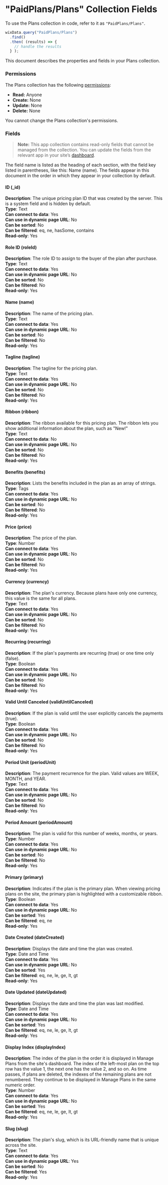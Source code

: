 <!-- This article was published using the Doc Push single-sourcing tool. Any changes to this article MUST be made in the source file. Find it at www.github.com/wix-private/velo-docs.-->



# "PaidPlans/Plans" Collection Fields







To use the Plans collection in code, refer to it as `"PaidPlans/Plans"`.

```javascript
wixData.query("PaidPlans/Plans")
  .find()
  .then( (results) => {
    // handle the results
  } );
```

This document describes the properties and fields in your Plans collection.

### Permissions 

The Plans collection has the following [permissions](https://support.wix.com/en/article/about-collection-permissions):

-   **Read:** Anyone 
-   **Create:** None
-   **Update:** None
-   **Delete:** None

You cannot change the Plans collection's permissions. 

### Fields 

> **Note:**
> This app collection contains read-only fields that cannot be managed from the collection. You can update the fields from the relevant app in your site’s [dashboard](https://support.wix.com/en/article/accessing-your-sites-dashboard).

The field name is listed as the heading of each section, with the field key listed in parentheses, like this: Name (name). The fields appear in this document in the order in which they appear in your collection by default.

#### ID (\_id) 

**Description**: The unique pricing plan ID that was created by the server. This is a system field and is hidden by default.  
**Type**: Text  
**Can connect to data**: Yes  
**Can use in dynamic page URL**: No  
**Can be sorted**: No  
**Can be filtered**: eq, ne, hasSome, contains  
**Read-only**: Yes

#### Role ID (roleId) 

**Description**: The role ID to assign to the buyer of the plan after purchase.  
**Type**: Text  
**Can connect to data**: Yes  
**Can use in dynamic page URL**: No  
**Can be sorted**: No  
**Can be filtered**: No  
**Read-only**: Yes

#### Name (name) 

**Description**: The name of the pricing plan.  
**Type**: Text  
**Can connect to data**: Yes  
**Can use in dynamic page URL**: No  
**Can be sorted**: No  
**Can be filtered**: No  
**Read-only**: Yes

#### Tagline (tagline) 

**Description**: The tagline for the pricing plan.  
**Type**: Text  
**Can connect to data**: Yes  
**Can use in dynamic page URL**: No  
**Can be sorted**: No  
**Can be filtered**: No  
**Read-only**: Yes

#### Ribbon (ribbon) 

**Description**: The ribbon available for this pricing plan. The ribbon lets you show additional information about the plan, such as "New!"  
**Type**: Text  
**Can connect to data**: No  
**Can use in dynamic page URL**: No  
**Can be sorted**: No  
**Can be filtered**: No  
**Read-only**: Yes

#### Benefits (benefits) 

**Description**: Lists the benefits included in the plan as an array of strings.  
**Type**: Tags  
**Can connect to data**: Yes  
**Can use in dynamic page URL**: No  
**Can be sorted**: No  
**Can be filtered**: No  
**Read-only**: Yes

#### Price (price) 

**Description**: The price of the plan.  
**Type**: Number  
**Can connect to data**: Yes  
**Can use in dynamic page URL**: No  
**Can be sorted**: No  
**Can be filtered**: No  
**Read-only**: Yes

#### Currency (currency) 

**Description**: The plan's currency. Because plans have only one currency, this value is the same for all plans.  
**Type**: Text  
**Can connect to data**: Yes  
**Can use in dynamic page URL**: No  
**Can be sorted**: No  
**Can be filtered**: No  
**Read-only**: Yes

#### Recurring (recurring) 

**Description**: If the plan's payments are recurring (true) or one time only (false).  
**Type**: Boolean  
**Can connect to data**: Yes  
**Can use in dynamic page URL**: No  
**Can be sorted**: No  
**Can be filtered**: No  
**Read-only**: Yes

#### Valid Until Canceled (validUntilCanceled) 

**Description**: If the plan is valid until the user explicitly cancels the payments (true).  
**Type**: Boolean  
**Can connect to data**: Yes  
**Can use in dynamic page URL**: No  
**Can be sorted**: No  
**Can be filtered**: No  
**Read-only**: Yes

#### Period Unit (periodUnit) 

**Description**: The payment recurrence for the plan. Valid values are WEEK, MONTH, and YEAR.  
**Type**: Text  
**Can connect to data**: Yes  
**Can use in dynamic page URL**: No  
**Can be sorted**: No  
**Can be filtered**: No  
**Read-only**: Yes

#### Period Amount (periodAmount) 

**Description**: The plan is valid for this number of weeks, months, or years.  
**Type**: Number  
**Can connect to data**: Yes  
**Can use in dynamic page URL**: No  
**Can be sorted**: No  
**Can be filtered**: No  
**Read-only**: Yes

#### Primary (primary) 

**Description**: Indicates if the plan is the primary plan. When viewing pricing plans on the site, the primary plan is highlighted with a customizable ribbon.  
**Type**: Boolean  
**Can connect to data**: Yes  
**Can use in dynamic page URL**: No  
**Can be sorted**: Yes  
**Can be filtered**: eq, ne  
**Read-only**: Yes

#### Date Created (dateCreated) 

**Description**: Displays the date and time the plan was created.  
**Type**: Date and Time  
**Can connect to data**: Yes  
**Can use in dynamic page URL**: No  
**Can be sorted**: Yes  
**Can be filtered**: eq, ne, le, ge, lt, gt  
**Read-only**: Yes

#### Date Updated (dateUpdated) 

**Description**: Displays the date and time the plan was last modified.  
**Type**: Date and Time  
**Can connect to data**: Yes  
**Can use in dynamic page URL**: No  
**Can be sorted**: Yes  
**Can be filtered**: eq, ne, le, ge, lt, gt  
**Read-only**: Yes

#### Display Index (displayIndex) 

**Description**: The index of the plan in the order it is displayed in Manage Plans from the site's dashboard. The index of the left-most plan on the top row has the value 1, the next one has the value 2, and so on. As time passes, if plans are deleted, the indexes of the remaining plans are not renumbered. They continue to be displayed in Manage Plans in the same numeric order.  
**Type**: Number  
**Can connect to data**: Yes  
**Can use in dynamic page URL**: No  
**Can be sorted**: Yes  
**Can be filtered**: eq, ne, le, ge, lt, gt  
**Read-only**: Yes

#### Slug (slug) 

**Description**: The plan's slug, which is its URL-friendly name that is unique across the site.  
**Type**: Text  
**Can connect to data**: Yes  
**Can use in dynamic page URL**: Yes  
**Can be sorted**: No  
**Can be filtered**: Yes  
**Read-only**: Yes